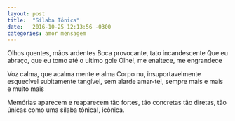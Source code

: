 ```yaml
---
layout: post
title:  "Sílaba Tônica"
date:   2016-10-25 12:13:56 -0300
categories: amor mensagem
---
```

Olhos quentes, mãos ardentes
Boca provocante, tato incandescente
Que eu abraço, que eu tomo até o ultimo gole
Olhe!, me enaltece, me engrandece

Voz calma, que acalma mente e alma
Corpo nu, insuportavelmente esquecível
subitamente tangível, sem alarde
amar-te!, sempre mais e mais e muito mais

Memórias aparecem e reaparecem
tão fortes, tão concretas
tão diretas, tão únicas
como uma sílaba tônica!, icônica.
